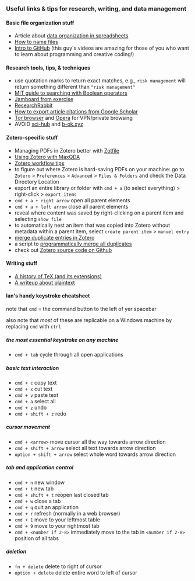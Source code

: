 ### Useful links & tips for research, writing, and data management

#### Basic file organization stuff

- Article about [data organization in spreadsheets](https://www.tandfonline.com/doi/full/10.1080/00031305.2017.1375989)
- [How to name files](https://speakerdeck.com/jennybc/how-to-name-files)
- [Intro to GitHub](https://www.youtube.com/watch?v=BCQHnlnPusY) (this guy's videos are amazing for those of you who want to learn about programming and creative coding!)

#### Research tools, tips, & techniques
- use quotation marks to return exact matches, e.g., `risk management` will return something different than `"risk management"`
- [MIT guide to searching with Boolean operators](https://libguides.mit.edu/c.php?g=175963&p=1158594)
- [Jamboard from exercise](https://jamboard.google.com/d/1niAlQ45bOb3R5J-3r5i7V2OzadZZ3Kzi0n3c3bAZQ2U/viewer?f=0)
- [ResearchRabbit](https://www.researchrabbit.ai/)
- [How to export article citations from Google Scholar](https://uri.libguides.com/google/gscholexport)
- [Tor browser](https://www.torproject.org/download/) and [Opera](https://www.opera.com/) for VPN/private browsing
- AVOID [sci-hub](https://en.wikipedia.org/wiki/Sci-Hub) and [b-ok.xyz](https://b-ok.xyz/)

#### Zotero-specific stuff

- Managing PDFs in Zotero better with [Zotfile](http://zotfile.com/)
- [Using Zotero with MaxQDA](https://www.maxqda.com/help-mx20/import/importing-bibliographical-data-from-endnote-etc)
- [Zotero workflow tips](https://lauramay.live/2020/07/zotero-note-taking-workflow/)
- to figure out where Zotero is hard-saving PDFs on your machine: go to `Zotero` > `Preferences` > `Advanced` > `Files & Folders` and check the Data Directory Location
- export an entire library or folder with `cmd + a` (to select everything) > right-click > `export items`
- `cmd + a + right arrow` open all parent elements
- `cmd + a + left arrow` close all parent elements
- reveal where content was saved by right-clicking on a parent item and selecting `show file`
- to automatically nest an item that was copied into Zotero without metadata within a parent item, select `create parent item` > `manuel entry`
- [merge duplicate entries in Zotero](https://guides.lib.fsu.edu/zotero/content/organize#:~:text=Merging%20Duplicates,column%20to%20merge%20the%20items.)
- a script to [programmatically merge all duplicates](https://github.com/escaped-echidna/zotero_merge_all_duplicates)
- check out [Zotero source code on Github](https://github.com/zotero)

#### Writing stuff

- [A history of TeX (and its extensions)](https://www.authorea.com/users/303998/articles/515591-should-i-install-latex-miktex-or-texstudio?commit=7356239b60ea061b91904007c6036903b4b4d8f3)
- [A writeup about plaintext](https://medium.com/adventures-in-consumer-technology/plaintext-markup-languages-cd19bc4274f0)

#### Ian's handy keystroke cheatsheet

note that `cmd` = the command button to the left of yer spacebar

also note that *most* of these are replicable on a Windows machine by replacing `cmd` with `ctrl`

##### the most essential keystroke on any machine
- `cmd + tab` cycle through all open applications

##### basic text interaction
- `cmd + c` copy text
- `cmd + x` cut text
- `cmd + v` paste text
- `cmd + a` select all
- `cmd + z` undo
- `cmd + shift + z` redo

##### cursor movement
- `cmd + <arrow>` move cursor all the way towards arrow direction
- `cmd + shift + arrow` select all text towards arrow direction
- `option + shift + arrow` select whole word towards arrow direction

##### tab and application control
- `cmd + n` new window
- `cmd + t` new tab
- `cmd + shift + t` reopen last closed tab
- `cmd + w` close a tab
- `cmd + q` quit an application
- `cmd + r` refresh (normally in a web browser)
- `cmd + 1` move to your leftmost table
- `cmd + 9` move to your rightmost tab
- `cmd + <number if 2-8>` immediately move to the tab in `<number if 2-8>` position of all tabs

##### deletion
- `fn + delete` delete to right of cursor
- `option + delete` delete entire word to left of cursor
